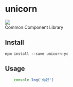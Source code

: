 <!--
 * @Author: your name
 * @Date: 2021-02-20 11:24:22
 * @LastEditTime: 2021-02-20 13:42:11
 * @LastEditors: Please set LastEditors
 * @Description: In User Settings Edit
 * @FilePath: /unicornUI/README.md
-->
# unicorn
<img src='https://img.shields.io/badge/npm-1.0.0-green'>
<br/>
Common Component Library

## Install
```
npm install --save unicorn-yc
```
## Usage
```javascript
    console.log('你好')
```